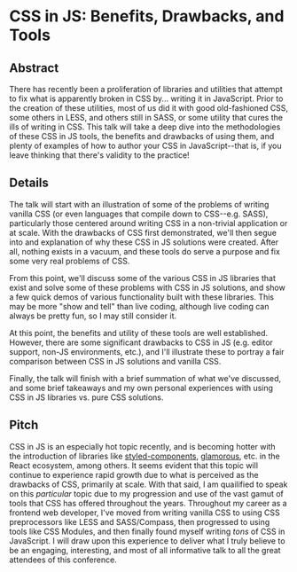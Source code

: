 # CSS in JS: Benefits, Drawbacks, and Tools

## Abstract

There has recently been a proliferation of libraries and utilities that attempt to fix what is apparently broken in CSS by... writing it in JavaScript. Prior to the creation of these utilities, most of us did it with good old-fashioned CSS, some others in LESS, and others still in SASS, or some utility that cures the ills of writing in CSS. This talk will take a deep dive into the methodologies of these CSS in JS tools, the benefits and drawbacks of using them, and plenty of examples of how to author your CSS in JavaScript--that is, if you leave thinking that there's validity to the practice!

## Details

The talk will start with an illustration of some of the problems of writing vanilla CSS (or even languages that compile down to CSS--e.g. SASS), particularly those centered around writing CSS in a non-trivial application or at scale. With the drawbacks of CSS first demonstrated, we'll then segue into and explanation of why these CSS in JS solutions were created. After all, nothing exists in a vacuum, and these tools do serve a purpose and fix some very real problems of CSS.

From this point, we'll discuss some of the various CSS in JS libraries that exist and solve some of these problems with CSS in JS solutions, and show a few quick demos of various functionality built with these libraries. This may be more "show and tell" than live coding, although live coding can always be pretty fun, so I may still consider it.

At this point, the benefits and utility of these tools are well established. However, there are some significant drawbacks to CSS in JS (e.g. editor support, non-JS environments, etc.), and I'll illustrate these to portray a fair comparison between CSS in JS solutions and vanilla CSS.

Finally, the talk will finish with a brief summation of what we've discussed, and some brief takeaways and my own personal experiences with using CSS in JS libraries vs. pure CSS solutions.

## Pitch

CSS in JS is an especially hot topic recently, and is becoming hotter with the introduction of libraries like [styled-components](https://github.com/styled-components/styled-components), [glamorous](https://github.com/paypal/glamorous), etc. in the React ecosystem, among others. It seems evident that this topic will continue to experience rapid growth due to what is perceived as the drawbacks of CSS, primarily at scale. With that said, I am quailified to speak on this *particular* topic due to my progression and use of the vast gamut of tools that CSS has offered throughout the years. Throughout my career as a frontend web developer, I've moved from writing vanilla CSS to using CSS preprocessors like LESS and SASS/Compass, then progressed to using tools like CSS Modules, and then finally found myself writing _tons_ of CSS in JavaScript. I will draw upon this experience to deliver what I truly believe to be an engaging, interesting, and most of all informative talk to all the great attendees of this conference.

<!-- https://cfp.techlahoma.org/events/thunderplains-2017/proposals/new -->
